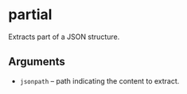 # partial

Extracts part of a JSON structure.

## Arguments
- `jsonpath` – path indicating the content to extract.
